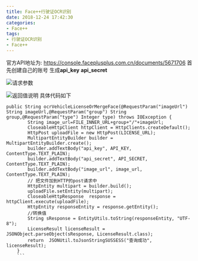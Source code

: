 ```yaml
---
title: Face++行驶证OCR识别
date: 2018-12-24 17:42:30
categories: 
- Face++
tags:
- 行驶证OCR识别
- Face++
---
```


官方API地址为: https://console.faceplusplus.com.cn/documents/5671706
首先创建自己的账号 生成**api_key**  **api_secret** 
<!--more-->
![请求参数](https://img-blog.csdnimg.cn/20181224171904900.png?x-oss-process=image/watermark,type_ZmFuZ3poZW5naGVpdGk,shadow_10,text_aHR0cHM6Ly9ibG9nLmNzZG4ubmV0L2hhbmp1bmd1YTgxNDQ=,size_16,color_FFFFFF,t_70)


![返回值说明](https://img-blog.csdnimg.cn/20181224172011968.png?x-oss-process=image/watermark,type_ZmFuZ3poZW5naGVpdGk,shadow_10,text_aHR0cHM6Ly9ibG9nLmNzZG4ubmV0L2hhbmp1bmd1YTgxNDQ=,size_16,color_FFFFFF,t_70)
具体代码如下
```
public String ocrVehicleLicenseOrMergeFace(@RequestParam("imageUrl") String imageUrl,@RequestParam("group") String group,@RequestParam("type") Integer type) throws IOException {
		String image_url=FILE_INNER_URL+group+"/"+imageUrl;
		CloseableHttpClient httpClient = HttpClients.createDefault();
		HttpPost uploadFile = new HttpPost(LICENSE_URL);
		MultipartEntityBuilder builder = MultipartEntityBuilder.create();
		builder.addTextBody("api_key", API_KEY, ContentType.TEXT_PLAIN);
		builder.addTextBody("api_secret", API_SECRET, ContentType.TEXT_PLAIN);
		builder.addTextBody("image_url", image_url, ContentType.TEXT_PLAIN);
		// 把文件加到HTTP的post请求中
		HttpEntity multipart = builder.build();
		uploadFile.setEntity(multipart);
		CloseableHttpResponse  response = httpClient.execute(uploadFile);
		HttpEntity responseEntity = response.getEntity();
		//转换值
		String sResponse = EntityUtils.toString(responseEntity, "UTF-8");
		LicenseResult licenseResult = JSONObject.parseObject(sResponse, LicenseResult.class);
		return	JSONUtil.toJsonStringSUSSESS("查询成功", licenseResult);
	}
	```